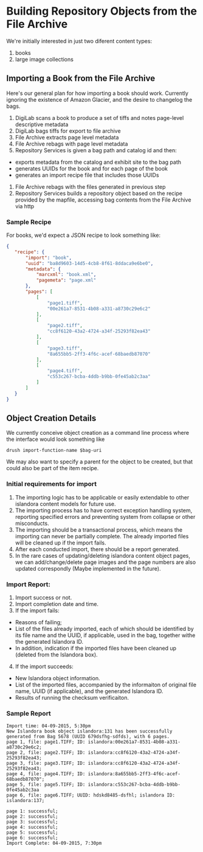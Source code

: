 # Building Repository Objects from the File Archive



We're initially interested in just two diferent content types:

1. books
1. large image collections


## Importing a Book from the File Archive

Here's our general plan for how importing a book should work. Currently
ignoring the existence of Amazon Glacier, and the desire to changelog the
bags.

1. DigiLab scans a book to produce a set of tiffs and notes page-level descriptive metadata
1. DigiLab bags tiffs for export to file archive
1. File Archive extracts page level metadata
1. File Archive rebags with page level metadata
1. Repository Services is given a bag path and catalog id and then:
  * exports metadata from the catalog and exhibit site to the bag path
  * generates UUIDs for the book and for each page of the book
  * generates an import recipe file that includes those UUIDs
1. File Archive rebags with the files generated in previous step
1. Repository Services builds a repository object based on the recipe provided by the mapfile, accessing bag contents from the File Archive via http


### Sample Recipe

For books, we'd expect a JSON recipe to look something like:

 
 ```json
 {
    "recipe": {
        "import": "book",
        "uuid": "ba8d9603-14d5-4cb8-8f61-8ddaca9e6be0",
        "metadata": {
            "marcxml": "book.xml",
            "pagemeta": "page.xml"
        },
        "pages": [
            [
                "page1.tiff",
                "00e261a7-8531-4b08-a331-a8730c29e6c2"
            ],
            [
                "page2.tiff",
                "cc8f6120-43a2-4724-a34f-25293f82ea43"
            ],
            [
                "page3.tiff",
                "8a655bb5-2ff3-4f6c-acef-68baedb87070"
            ],
            [
                "page4.tiff",
                "c553c267-bcba-4ddb-b9bb-0fe45ab2c3aa"
            ]
        ]
    }
}
```

## Object Creation Details

We currently conceive object creation as a command line process where the interface would look something like
```
drush import-function-name $bag-uri
```
We may also want to specify a parent for the object to be created, but that could also be part of the item recipe. 

### Initial requirements for import
1. The importing logic has to be applicable or easily extendable to other islandora content models for future use.
1. The importing process has to have correct exception handling system, reporting specified errors and preventing system from collapse or other misconducts.
1. The importing should be a transactional process, which means the importing can never be partially complete. The already imported files will be cleaned up if the import fails.
1. After each conducted import, there should be a report generated.
1.  In the rare cases of updating/deleting islandora content object pages, we can add/change/delete page images and the page numbers are also updated correspondly (Maybe implemented in the future).


### Import Report:

 

1. Import success or not.
2. Import completion date and time.
3. If the import fails:
  * Reasons of failing;
  * List of the files already imported, each of which should be identified by its file name and the UUID, if applicable, used in the bag, together withe the generated Islandora ID.
  * In addition, indication if the imported files have been cleaned up (deleted from the Islandora box).
4. If the import succeeds:
  * New Islandora object information.
  * List of the imported files, accompanied by the informaiton of original file name, UUID (if applicable), and the generated Islandora ID.
  * Results of running the checksum verificaiton.

### Sample Report

```
Import time: 04-09-2015, 5:30pm
New Islandora book object islandora:131 has been successfully generated from Bag 5678 (UUID 679dsfhg-sdfds), with 6 pages.
page 1, file: page1.TIFF; ID: islandora:00e261a7-8531-4b08-a331-a8730c29e6c2;
page 2, file: page2.TIFF; ID: islandora:cc8f6120-43a2-4724-a34f-25293f82ea43;
page 3, file: page3.TIFF; ID: islandora:cc8f6120-43a2-4724-a34f-25293f82ea43;
page 4, file: page4.TIFF; ID: islandora:8a655bb5-2ff3-4f6c-acef-68baedb87070";
page 5, file: page5.TIFF; ID: islandora:c553c267-bcba-4ddb-b9bb-0fe45ab2c3aa
page 6, file: page6.TIFF; UUID: hdskd8485-dsfhl; islandora ID: islandora:137;

page 1: successful;
page 2: successful;
page 3: successful;
page 4: successful;
page 5: successful;
page 6: successful;
Import Complete: 04-09-2015, 7:30pm
```
